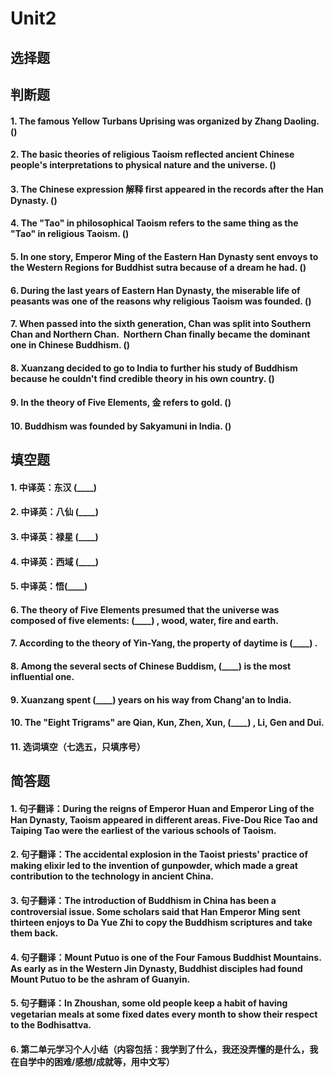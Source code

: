 # Unit2
## 选择题

## 判断题
#### 1. The famous Yellow Turbans Uprising was organized by Zhang Daoling. ()
#### 2. The basic theories of religious Taoism reflected ancient Chinese people's interpretations to physical nature and the universe. ()
#### 3. The Chinese expression 解释 first appeared in the records after the Han Dynasty. ()
#### 4. The "Tao" in philosophical Taoism refers to the same thing as the "Tao" in religious Taoism. ()
#### 5. In one story, Emperor Ming of the Eastern Han Dynasty sent envoys to the Western Regions for Buddhist sutra because of a dream he had. ()
#### 6. During the last years of Eastern Han Dynasty, the miserable life of peasants was one of the reasons why religious Taoism was founded. ()
#### 7. When passed into the sixth generation, Chan was split into Southern Chan and Northern Chan.  Northern Chan finally became the dominant one in Chinese Buddhism. ()
#### 8. Xuanzang decided to go to India to further his study of Buddhism because he couldn't find credible theory in his own country. ()
#### 9. In the theory of Five Elements, 金 refers to gold. ()
#### 10. Buddhism was founded by Sakyamuni in India. ()
## 填空题
#### 1. 中译英：东汉 (____)  
#### 2. 中译英：八仙 (____)  
#### 3. 中译英：禄星 (____)  
#### 4. 中译英：西域 (____)  
#### 5. 中译英：悟(____)  
#### 6. The theory of Five Elements presumed that the universe was composed of five elements: (____) , wood, water, fire and earth.  
#### 7. According to the theory of Yin-Yang, the property of daytime is (____) . 
#### 8. Among the several sects of Chinese Buddism, (____)  is the most influential one. 
#### 9. Xuanzang spent (____)  years on his way from Chang'an to India. 
#### 10. The "Eight Trigrams" are Qian, Kun, Zhen, Xun, (____) , Li, Gen and Dui. 
#### 11. 选词填空（七选五，只填序号） 
## 简答题
#### 1. 句子翻译：During the reigns of Emperor Huan and Emperor Ling of the Han Dynasty, Taoism appeared in different areas. Five-Dou Rice Tao and Taiping Tao were the earliest of the various schools of Taoism. 
#### 2. 句子翻译：The accidental explosion in the Taoist priests' practice of making elixir led to the invention of gunpowder, which made a great contribution to the technology in ancient China. 
#### 3. 句子翻译：The introduction of Buddhism in China has been a controversial issue. Some scholars said that Han Emperor Ming sent thirteen enjoys to Da Yue Zhi to copy the Buddhism scriptures and take them back. 
#### 4. 句子翻译：Mount Putuo is one of the Four Famous Buddhist Mountains. As early as in the Western Jin Dynasty, Buddhist disciples had found Mount Putuo to be the ashram of Guanyin. 
#### 5. 句子翻译：In Zhoushan, some old people keep a habit of having vegetarian meals at some fixed dates every month to show their respect to the Bodhisattva. 
#### 6. 第二单元学习个人小结（内容包括：我学到了什么，我还没弄懂的是什么，我在自学中的困难/感想/成就等，用中文写） 
